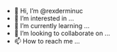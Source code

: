 - 👋 Hi, I’m @rexderminuc
- 👀 I’m interested in ...
- 🌱 I’m currently learning ...
- 💞️ I’m looking to collaborate on ...
- 📫 How to reach me ...

<!---
rexderminuc/rexderminuc is a ✨ special ✨ repository because its `README.md` (this file) appears on your GitHub profile.
You can click the Preview link to take a look at your changes.
--->
